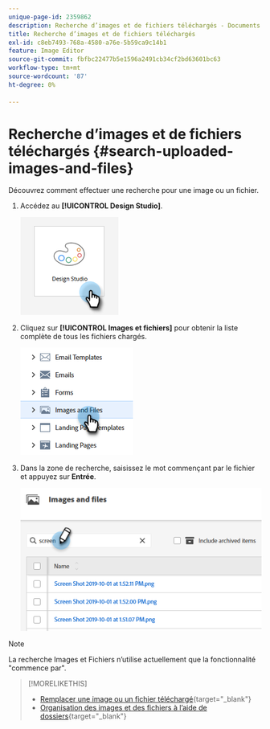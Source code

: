 ```yaml
---
unique-page-id: 2359862
description: Recherche d’images et de fichiers téléchargés - Documents Marketo - Documentation du produit
title: Recherche d’images et de fichiers téléchargés
exl-id: c8eb7493-768a-4580-a76e-5b59ca9c14b1
feature: Image Editor
source-git-commit: fbfbc22477b5e1596a2491cb34cf2bd63601bc63
workflow-type: tm+mt
source-wordcount: '87'
ht-degree: 0%

---
```


# Recherche d’images et de fichiers téléchargés {#search-uploaded-images-and-files}

Découvrez comment effectuer une recherche pour une image ou un fichier.

1. Accédez au **[!UICONTROL Design Studio]**.

   ![](assets/search-uploaded-images-and-files-1.png)

1. Cliquez sur **[!UICONTROL Images et fichiers]** pour obtenir la liste complète de tous les fichiers chargés.

   ![](assets/search-uploaded-images-and-files-2.png)

1. Dans la zone de recherche, saisissez le mot commençant par le fichier et appuyez sur **Entrée**.

   ![](assets/search-uploaded-images-and-files-3.png)

>[!NOTE]
>
>La recherche Images et Fichiers n’utilise actuellement que la fonctionnalité &quot;commence par&quot;.

>[!MORELIKETHIS]
>
>* [Remplacer une image ou un fichier téléchargé](/help/marketo/product-docs/demand-generation/images-and-files/replace-an-uploaded-image-or-file.md){target="_blank"}
>* [Organisation des images et des fichiers à l’aide de dossiers](/help/marketo/product-docs/demand-generation/images-and-files/organize-your-images-and-files-using-folders.md){target="_blank"}

